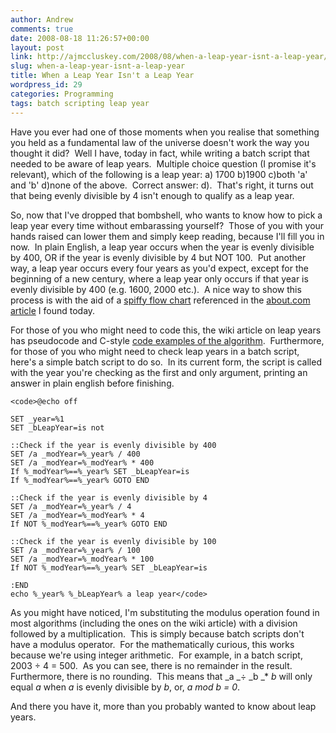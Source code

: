 ```yaml
---
author: Andrew
comments: true
date: 2008-08-18 11:26:57+00:00
layout: post
link: http://ajmccluskey.com/2008/08/when-a-leap-year-isnt-a-leap-year/
slug: when-a-leap-year-isnt-a-leap-year
title: When a Leap Year Isn't a Leap Year
wordpress_id: 29
categories: Programming
tags: batch scripting leap year
---
```


Have you ever had one of those moments when you realise that something you held as a fundamental law of the universe doesn't work the way you thought it did?  Well I have, today in fact, while writing a batch script that needed to be aware of leap years.  Multiple choice question (I promise it's relevant), which of the following is a leap year: a) 1700 b)1900 c)both 'a' and 'b' d)none of the above.  Correct answer: d).  That's right, it turns out that being evenly divisible by 4 isn't enough to qualify as a leap year.

So, now that I've dropped that bombshell, who wants to know how to pick a leap year every time without embarassing yourself?  Those of you with your hands raised can lower them and simply keep reading, because I'll fill you in now.  In plain English, a leap year occurs when the year is evenly divisible by 400, OR if the year is evenly divisible by 4 but NOT 100.  Put another way, a leap year occurs every four years as you'd expect, except for the beginning of a new century, where a leap year only occurs if that year is evenly divisible by 400 (e.g. 1600, 2000 etc.).  A nice way to show this process is with the aid of a [spiffy flow chart](http://visualbasic.about.com/library/graphics/dykleapyr1-1.gif) referenced in the [about.com article](http://visualbasic.about.com/od/vbnetspecialtopics/a/bldykleapyra.htm) I found today.

For those of you who might need to code this, the wiki article on leap years has pseudocode and C-style [code examples of the algorithm](http://en.wikipedia.org/wiki/Leap_year#Algorithm).  Furthermore, for those of you who might need to check leap years in a batch script, here's a simple batch script to do so.  In its current form, the script is called with the year you're checking as the first and only argument, printing an answer in plain english before finishing.

    
    <code>@echo off
    
    SET _year=%1
    SET _bLeapYear=is not
    
    ::Check if the year is evenly divisible by 400
    SET /a _modYear=%_year% / 400
    SET /a _modYear=%_modYear% * 400
    If %_modYear%==%_year% SET _bLeapYear=is
    If %_modYear%==%_year% GOTO END
    
    ::Check if the year is evenly divisible by 4
    SET /a _modYear=%_year% / 4
    SET /a _modYear=%_modYear% * 4
    If NOT %_modYear%==%_year% GOTO END
    
    ::Check if the year is evenly divisible by 100
    SET /a _modYear=%_year% / 100
    SET /a _modYear=%_modYear% * 100
    If NOT %_modYear%==%_year% SET _bLeapYear=is
    
    :END
    echo %_year% %_bLeapYear% a leap year</code>


As you might have noticed, I'm substituting the modulus operation found in most algorithms (including the ones on the wiki article) with a division followed by a multiplication.  This is simply because batch scripts don't have a modulus operator.  For the mathematically curious, this works because we're using integer arithmetic.  For example, in a batch script, 2003 ÷ 4 = 500.  As you can see, there is no remainder in the result.  Furthermore, there is no rounding.  This means that _a _÷ _b _* _b_ will only equal _a_ when _a_ is evenly divisible by _b_, or, _a mod b = 0_.

And there you have it, more than you probably wanted to know about leap years.
